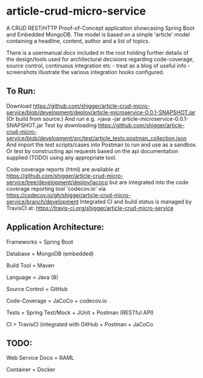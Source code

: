 # article-crud-micro-service

A CRUD REST/HTTP Proof-of-Concept application showcasing Spring Boot and Embedded MongoDB. The model is based on a 
simple 'article' model containing a headline, content, author and a list of topics.

There is a usermanual.docx included in the root holding further details of the design/tools used for architectural
decisions regarding code-coverage, source control, continuous integration etc - treat as a blog of useful info - 
screenshots illustrate the various integration hooks configured.

To Run:
------

Download 
    https://github.com/shigger/article-crud-micro-service/blob/development/deploy/article-microservice-0.0.1-SNAPSHOT.jar
(Or build from source.)
And run e.g. >java -jar article-microservice-0.0.1-SNAPSHOT.jar
Test by downloading 
    https://github.com/shigger/article-crud-micro-service/blob/development/src/test/article_tests.postman_collection.json
And import the test scripts/cases into Postman to run and use as a sandbox.
Or test by constructing api requests based on the api documentation supplied (TODO) using any appropriate tool.

Code coverage reports (html) are available at 
    https://github.com/shigger/article-crud-micro-service/tree/development/deploy/jacoco
but are integrated into the code coverage reporting tool 'codecov.io' via 
    https://codecov.io/gh/shigger/article-crud-micro-service/branch/development
Integrated CI and build status is managed by TravisCI at: 
    https://travis-ci.org/shigger/article-crud-micro-service


Application Architecture:
------------------------

Frameworks = Spring Boot

Database = MongoDB (embedded)

Build Tool = Maven

Language = Java (8)

Source Control = GitHub

Code-Coverage = JaCoCo + codecov.io

Tests = Spring Test/Mock + JUnit + Postman (RESTful API)

CI = TravisCI (integrated with GitHub + Postman + JaCoCo

TODO:
----

Web Service Doco = RAML

Container = Docker

